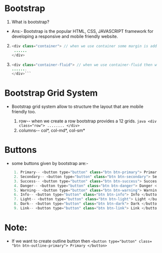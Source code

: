 # Bootstrap 
 
 1. What is bootstrap?
 - Ans:- Bootstrap is the popular HTML, CSS, JAVASCRIPT framework for developing a responsive and mobile friendly website.

 2. ```java
    <div class="container"> // when we use container some margin is added to left and right in our website
     ......
    </div>
    ```   

 3. ```java
    <div class="container-fluid"> // when we use container-fluid then we are using the full website.
    .......
    </div>```   

 # Bootstrap Grid System 
 - Bootstrap grid system allow to structure the layout that are mobile friendly too.

   1. row-- when we create a row bootstrap provides a 12 grids.
            ```java
            <div class="row">
            ........
            </div>
            ```   
   2. columns-- col*, col-md*, col-sm*

 #  Buttons 
   - some buttons given by bootstrap are:-
       ```java
        1. Primary-- <button type="button" class="btn btn-primary"> Primary </button>
        2. Secondary-- <button type="button" class="btn btn-secondary"> Secondary </button>
        3. Success-- <button type="button" class="btn btn-success"> Success </button>
        4. Danger-- <button type="button" class="btn btn-danger"> Danger </button>
        5. Warning-- <button type="button" class="btn btn-warning"> Warning </button>
        6. Info-- <button type="button" class="btn btn-info"> Info </button>
        7. Light-- <button type="button" class="btn btn-light"> Light </button>
        8. Dark-- <button type="button" class="btn btn-dark"> Dark </button>
        9. Link-- <button type="button" class="btn btn-link"> Link </button>
       ```

# Note:
-  If we want to create outline button then 
             `<button type="button" class= "btn btn-outline-primary"> Primary </button>`  